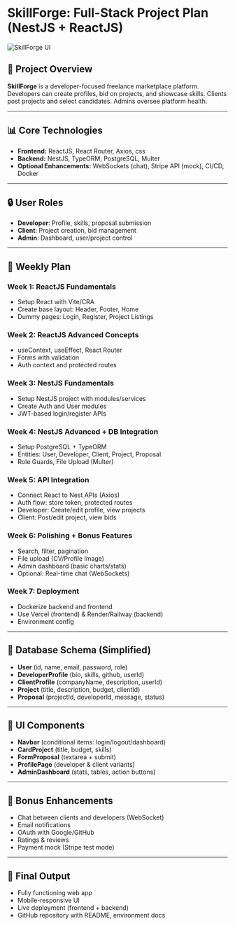 # SkillForge: Full-Stack Project Plan (NestJS + ReactJS)

![SkillForge UI](./assets/images/project-ui/ui-preview.png)

## 🌟 Project Overview
**SkillForge** is a developer-focused freelance marketplace platform. Developers can create profiles, bid on projects, and showcase skills. Clients post projects and select candidates. Admins oversee platform health.

---

## 📊 Core Technologies

- **Frontend:** ReactJS, React Router, Axios, css
- **Backend:** NestJS, TypeORM, PostgreSQL, Multer
- **Optional Enhancements:** WebSockets (chat), Stripe API (mock), CI/CD, Docker

---

## 🔒 User Roles

- **Developer**: Profile, skills, proposal submission
- **Client**: Project creation, bid management
- **Admin**: Dashboard, user/project control

---

## 🔹 Weekly Plan

### Week 1: ReactJS Fundamentals
- Setup React with Vite/CRA
- Create base layout: Header, Footer, Home
- Dummy pages: Login, Register, Project Listings

### Week 2: ReactJS Advanced Concepts
- useContext, useEffect, React Router
- Forms with validation
- Auth context and protected routes

### Week 3: NestJS Fundamentals
- Setup NestJS project with modules/services
- Create Auth and User modules
- JWT-based login/register APIs

### Week 4: NestJS Advanced + DB Integration
- Setup PostgreSQL + TypeORM
- Entities: User, Developer, Client, Project, Proposal
- Role Guards, File Upload (Multer)

### Week 5: API Integration
- Connect React to Nest APIs (Axios)
- Auth flow: store token, protected routes
- Developer: Create/edit profile, view projects
- Client: Post/edit project, view bids

### Week 6: Polishing + Bonus Features
- Search, filter, pagination
- File upload (CV/Profile Image)
- Admin dashboard (basic charts/stats)
- Optional: Real-time chat (WebSockets)

### Week 7: Deployment
- Dockerize backend and frontend
- Use Vercel (frontend) & Render/Railway (backend)
- Environment config

---

## 🔗 Database Schema (Simplified)

- **User** (id, name, email, password, role)
- **DeveloperProfile** (bio, skills, github, userId)
- **ClientProfile** (companyName, description, userId)
- **Project** (title, description, budget, clientId)
- **Proposal** (projectId, developerId, message, status)

---

## 🔧 UI Components

- **Navbar** (conditional items: login/logout/dashboard)
- **CardProject** (title, budget, skills)
- **FormProposal** (textarea + submit)
- **ProfilePage** (developer & client variants)
- **AdminDashboard** (stats, tables, action buttons)

---

## 🌟 Bonus Enhancements

- Chat between clients and developers (WebSocket)
- Email notifications
- OAuth with Google/GitHub
- Ratings & reviews
- Payment mock (Stripe test mode)

---

## 🚀 Final Output
- Fully functioning web app
- Mobile-responsive UI
- Live deployment (frontend + backend)
- GitHub repository with README, environment docs
